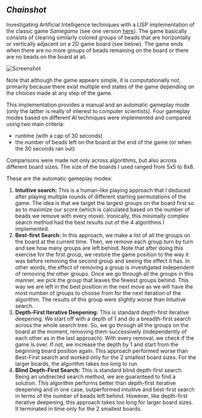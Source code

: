 *Chainshot*
---
Investigating Artificial Intelligence techniques with a LISP implementation of the classic game *Samegame* (see one version [here](http://www.oopixel.com/games/samegame/)). The game basically consists of clearing similarly colored groups of beads that are horizontally or vertically adjacent on a 2D game board (see below). The game ends when there are no more groups of beads remaining on the board or there are no beads on the board at all.

![Screenshot](http://i.imgur.com/Au5T1yO.png)

Note that although the game appears simple, it is computationally *not*, primarily because there exist multiple end states of the game depending on the choices made at any step of the game.

This implementation provides a manual and an automatic gameplay mode (only the lattter is really of interest to computer scientists). Four gameplay modes based on different AI techniques were implemented and compared using two main criteria:

* runtime (with a cap of 30 seconds)
* the number of beads left on the board at the end of the game (or when the 30 seconds ran out)

Comparisons were made not only across algorithms, but also across different board sizes. The size of the boards I used ranged from 5x5 to 8x8.

These are the automatic gameplay modes:

1. **Intuitive search:** This is a human-like playing approach that I deduced after playing multiple rounds of different starting permutations of the game. The idea is that we target the largest groups on the board first so as to maximize our score (which is calculated based on the number of beads we remove with every move). Ironically, this minimally complex search method had the best results out of the 4 algorithms I implemented.
2. **Best-first Search:** In this approach, we make a list of all the groups on the board at the current time. Then, we remove each group turn by turn and see how many groups are left behind. Note that after doing this exercise for the first group, we restore the game position to the way it was before removing the second group and seeing the effect it has. In other words, the effect of removing a group is investigated independent of removing the other groups. Once we go through all the groups in this manner, we pick the group that leaves the fewest groups behind. This way we are left in the best position in the next move as we will have the most number of groups to choose from for the next iteration of the algorithm. The results of this group were slightly worse than Intuitive search.
3. **Depth-First Iterative Deepening:** This is standard depth-first iterative deepening. We start off with a depth of 1 and do a breadth-first search across the whole search tree. So, we go through all the groups on the board at the moment, removing them successively (independently of each other as in the last approach). With every removal, we check if the game is over. If not, we increase the depth by 1 and start from the beginning board position again. This approach performed worse than Best-First search and worked only for the 2 smallest board sizes. For the larger boards, the algorithm takes too long to run.
4. **Blind Depth-First Search:** This is standard blind depth-first search. Being an undirected search method, we are guaranteed to find a solution. This algorithm performs better than depth-first iterative deepening and in one case, outperformed intuitive and best-first search in terms of the number of beads left behind. However, like depth-first iterative deepening, this approach takes too long for larger board sizes. It terminated in time only for the 2 smallest boards.
